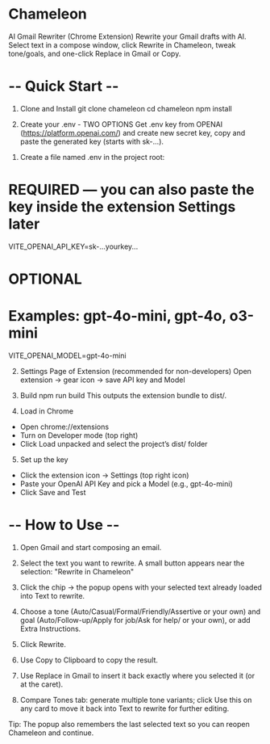 # Chameleon
AI Gmail Rewriter (Chrome Extension)
Rewrite your Gmail drafts with AI. Select text in a compose window, click Rewrite in Chameleon, tweak tone/goals, and one-click Replace in Gmail or Copy.

# -- Quick Start -- #
1. Clone and Install
git clone <your-fork-url> chameleon
cd chameleon
npm install

2. Create your .env - TWO OPTIONS
Get .env key from OPENAI (https://platform.openai.com/) and create new secret key, copy and paste the generated key (starts with sk-...).
1) Create a file named .env in the project root:
# REQUIRED — you can also paste the key inside the extension Settings later
VITE_OPENAI_API_KEY=sk-...yourkey...

# OPTIONAL
# Examples: gpt-4o-mini, gpt-4o, o3-mini
VITE_OPENAI_MODEL=gpt-4o-mini

2) Settings Page of Extension (recommended for non-developers)
Open extension → gear icon → save API key and Model

3. Build
npm run build
This outputs the extension bundle to dist/.

4. Load in Chrome
- Open chrome://extensions
- Turn on Developer mode (top right)
- Click Load unpacked and select the project’s dist/ folder

5. Set up the key
- Click the extension icon → Settings (top right icon)
- Paste your OpenAI API Key and pick a Model (e.g., gpt-4o-mini)
- Click Save and Test


# -- How to Use -- #
1. Open Gmail and start composing an email.

2. Select the text you want to rewrite. A small button appears near the selection: "Rewrite in Chameleon"

3. Click the chip → the popup opens with your selected text already loaded into Text to rewrite.

4. Choose a tone (Auto/Casual/Formal/Friendly/Assertive or your own) and goal (Auto/Follow-up/Apply for job/Ask for help/ or your own), or add Extra Instructions.

5. Click Rewrite.

6. Use Copy to Clipboard to copy the result.

7. Use Replace in Gmail to insert it back exactly where you selected it (or at the caret).

8. Compare Tones tab: generate multiple tone variants; click Use this on any card to move it back into Text to rewrite for further editing.

Tip: The popup also remembers the last selected text so you can reopen Chameleon and continue.